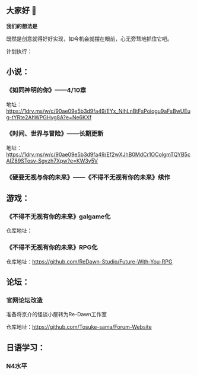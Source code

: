 ## 大家好 👋



**我们的想法是**

 既然是创意就得好好实现，如今机会就摆在眼前，心无旁骛地抓住它吧。

计划执行：

## 小说：

### 《如同神明的你》——4/10章

地址：https://1drv.ms/w/c/90ae09e5b3d9fa49/EYx_NihLnBtFsPoiogu9aFsBwUEug-tYRte2AhWPGHvg8A?e=Ne6KXf

### 《时间、世界与冒险》——长期更新

地址：https://1drv.ms/w/c/90ae09e5b3d9fa49/Ef2wXJhB0MdCr1OColgmTQYB5cAIZ89STosv-Sgvzh7Xpw?e=KW3y5V

### 《硬要无视与你的未来》——《不得不无视有你的未来》续作

## 游戏：

### 《不得不无视有你的未来》galgame化

仓库地址：

### 《不得不无视有你的未来》RPG化

仓库地址：https://github.com/ReDawn-Studio/Future-With-You-RPG

## 论坛：

### 官网论坛改造

准备将京介的怪谈小屋转为Re-Dawn工作室

仓库地址：https://github.com/Tosuke-sama/Forum-Website

## 日语学习：

### N4水平
